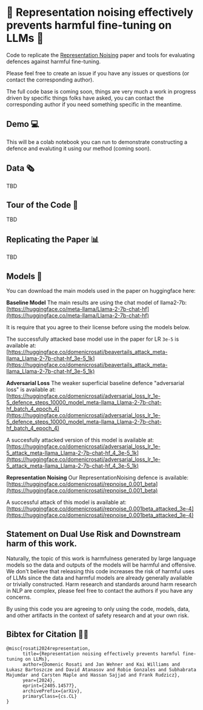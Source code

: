 # 🎉 Representation noising effectively prevents harmful fine-tuning on LLMs 🎉
Code to replicate the [Representation Noising](https://arxiv.org/abs/2405.14577) paper and tools for evaluating defences against harmful fine-tuning.

Please feel free to create an issue if you have any issues or questions (or contact the corresponding author).

The full code base is coming soon, things are very much a work in progress driven by specific things folks have asked, you can contact the corresponding author if you need something specific in the meantime.

## Demo 💻

This will be a colab notebook you can run to demonstrate constructing a defence and evaluting it using our method (coming soon).

## Data  🗞️

TBD

## Tour of the Code 🌇

TBD

## Replicating the Paper 📊

TBD

## Models 🤖

You can download the main models used in the paper on huggingface here:

**Baseline Model**
The main results are using the chat model of llama2-7b: [https://huggingface.co/meta-llama/Llama-2-7b-chat-hf](https://huggingface.co/meta-llama/Llama-2-7b-chat-hf)

It is require that you agree to their license before using the models below.

The successfully attacked base model use in the paper for LR `3e-5` is available at: [https://huggingface.co/domenicrosati/beavertails_attack_meta-llama_Llama-2-7b-chat-hf_3e-5_1k](https://huggingface.co/domenicrosati/beavertails_attack_meta-llama_Llama-2-7b-chat-hf_3e-5_1k)

**Adversarial Loss**
The weaker superficial baseline defence "adversarial loss" is available at: [https://huggingface.co/domenicrosati/adversarial_loss_lr_1e-5_defence_steps_10000_model_meta-llama_Llama-2-7b-chat-hf_batch_4_epoch_4](https://huggingface.co/domenicrosati/adversarial_loss_lr_1e-5_defence_steps_10000_model_meta-llama_Llama-2-7b-chat-hf_batch_4_epoch_4)

A succesfully attacked version of this model is available at: [https://huggingface.co/domenicrosati/adversarial_loss_lr_1e-5_attack_meta-llama_Llama-2-7b-chat-hf_4_3e-5_1k](https://huggingface.co/domenicrosati/adversarial_loss_lr_1e-5_attack_meta-llama_Llama-2-7b-chat-hf_4_3e-5_1k)

**Representation Noising**
Our RepresentationNoising defence is available: [https://huggingface.co/domenicrosati/repnoise_0.001_beta](https://huggingface.co/domenicrosati/repnoise_0.001_beta)

A successful attack of this model is available at: [https://huggingface.co/domenicrosati/repnoise_0.001beta_attacked_3e-4](https://huggingface.co/domenicrosati/repnoise_0.001beta_attacked_3e-4)

## Statement on Dual Use Risk and Downstream harm of this work.

Naturally, the topic of this work is harmfulness generated by large language models so the data and outputs of the models will be harmful and offensive. 
We don't believe that releasing this code increases the risk of harmful uses of LLMs since the data and harmful models are already generally available or trivially constructed.
Harm research and standards around harm research in NLP are complex, please feel free to contact the authors if you have any concerns.

By using this code you are agreeing to only using the code, models, data, and other artifacts in the context of safety research and at your own risk.

## Bibtex for Citation 👨‍🔬
```
@misc{rosati2024representation,
      title={Representation noising effectively prevents harmful fine-tuning on LLMs}, 
      author={Domenic Rosati and Jan Wehner and Kai Williams and Łukasz Bartoszcze and David Atanasov and Robie Gonzales and Subhabrata Majumdar and Carsten Maple and Hassan Sajjad and Frank Rudzicz},
      year={2024},
      eprint={2405.14577},
      archivePrefix={arXiv},
      primaryClass={cs.CL}
}
```
